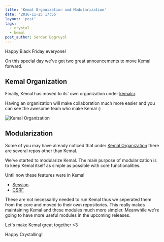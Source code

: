```yaml
---
title: 'Kemal Organization and Modularization'
date: '2016-11-25 17:55'
layout: 'post'
tags:
  - crystal
  - kemal
post_author: Serdar Dogruyol
---
```


Happy Black Friday everyone!

On this special day we've got two great announcements to move Kemal forward.

## Kemal Organization

Finally, Kemal has moved to its' own organization under [kemalcr](http://github.com/kemalcr).

Having an organization will make collaboration much more easier and you can see the awesome team who make Kemal :)

![Kemal Organization](/img/blog/kemal_organization.png)

## Modularization

Some of you may have already noticed that under [Kemal Organization](http://github.com/kemalcr) there are several repos other than Kemal.

We've started to modularize Kemal. The main purpose of modularization is to keep Kemal itself as simple as possible with core functionalities.

Until now these features were in Kemal

- [Session](https://github.com/kemalcr/kemal-session)
- [CSRF](https://github.com/kemalcr/kemal-csrf)

These are not necessarily needed to run Kemal thus we seperated them from the core and moved to their own repositories. This really makes maintaining Kemal and these modules much more simpler. Meanwhile we're going to have more useful modules in the upcoming releases.

Let's make Kemal great together <3

Happy Crystalling!